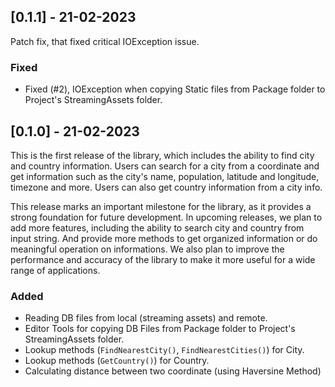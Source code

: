 ## [0.1.1] - 21-02-2023

Patch fix, that fixed critical IOException issue.

### Fixed

- Fixed (#2), IOException when copying Static files from Package folder to Project's StreamingAssets folder.

## [0.1.0] - 21-02-2023

This is the first release of the library, which includes the ability to find city and country information. Users can search for a city from a coordinate and get information such as the city's name, population, latitude and longitude, timezone and more. Users can also get country information from a city info.

This release marks an important milestone for the library, as it provides a strong foundation for future development. In upcoming releases, we plan to add more features, including the ability to search city and country from input string. And provide more methods to get organized information or do meaningful operation on informations. We also plan to improve the performance and accuracy of the library to make it more useful for a wide range of applications.

### Added

- Reading DB files from local (streaming assets) and remote.
- Editor Tools for copying DB Files from Package folder to Project's StreamingAssets folder.
- Lookup methods (`FindNearestCity()`, `FindNearestCities()`) for City.
- Lookup methods (`GetCountry()`) for Country.
- Calculating distance between two coordinate (using Haversine Method)
